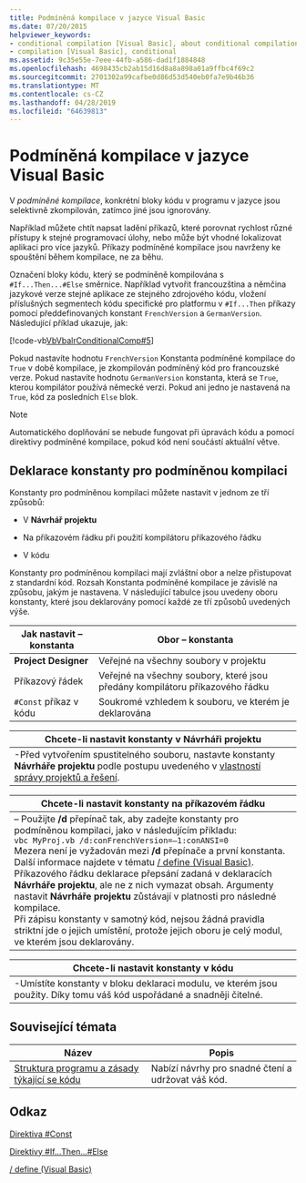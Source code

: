 ```yaml
---
title: Podmíněná kompilace v jazyce Visual Basic
ms.date: 07/20/2015
helpviewer_keywords:
- conditional compilation [Visual Basic], about conditional compilation
- compilation [Visual Basic], conditional
ms.assetid: 9c35e55e-7eee-44fb-a586-dad1f1884848
ms.openlocfilehash: 4698435cb2ab15d16d8a8a898a01a9ffbc4f69c2
ms.sourcegitcommit: 2701302a99cafbe0d86d53d540eb0fa7e9b46b36
ms.translationtype: MT
ms.contentlocale: cs-CZ
ms.lasthandoff: 04/28/2019
ms.locfileid: "64639813"
---
```

# <a name="conditional-compilation-in-visual-basic"></a>Podmíněná kompilace v jazyce Visual Basic
V *podmíněné kompilace*, konkrétní bloky kódu v programu v jazyce jsou selektivně zkompilován, zatímco jiné jsou ignorovány.  
  
 Například můžete chtít napsat ladění příkazů, které porovnat rychlost různé přístupy k stejné programovací úlohy, nebo může být vhodné lokalizovat aplikaci pro více jazyků. Příkazy podmíněné kompilace jsou navrženy ke spouštění během kompilace, ne za běhu.  
  
 Označení bloky kódu, který se podmíněně kompilována s `#If...Then...#Else` směrnice. Například vytvořit francouzština a němčina jazykové verze stejné aplikace ze stejného zdrojového kódu, vložení příslušných segmentech kódu specifické pro platformu v `#If...Then` příkazy pomocí předdefinovaných konstant `FrenchVersion` a `GermanVersion`. Následující příklad ukazuje, jak:  
  
 [!code-vb[VbVbalrConditionalComp#5](~/samples/snippets/visualbasic/VS_Snippets_VBCSharp/VbVbalrConditionalComp/VB/Class1.vb#5)]  
  
 Pokud nastavíte hodnotu `FrenchVersion` Konstanta podmíněné kompilace do `True` v době kompilace, je zkompilován podmíněný kód pro francouzské verze. Pokud nastavíte hodnotu `GermanVersion` konstanta, která se `True`, kterou kompilátor používá německé verzi. Pokud ani jedno je nastavená na `True`, kód za posledních `Else` blok.  
  
> [!NOTE]
>  Automatického doplňování se nebude fungovat při úpravách kódu a pomocí direktivy podmíněné kompilace, pokud kód není součástí aktuální větve.  
  
## <a name="declaring-conditional-compilation-constants"></a>Deklarace konstanty pro podmíněnou kompilaci  
 Konstanty pro podmíněnou kompilaci můžete nastavit v jednom ze tří způsobů:  
  
- V **Návrhář projektu**  
  
- Na příkazovém řádku při použití kompilátoru příkazového řádku  
  
- V kódu  
  
 Konstanty pro podmíněnou kompilaci mají zvláštní obor a nelze přistupovat z standardní kód. Rozsah Konstanta podmíněné kompilace je závislé na způsobu, jakým je nastavena. V následující tabulce jsou uvedeny oboru konstanty, které jsou deklarovány pomocí každé ze tří způsobů uvedených výše.  
  
|Jak nastavit – konstanta|Obor – konstanta|  
|---|---|  
|**Project Designer**|Veřejné na všechny soubory v projektu|  
|Příkazový řádek|Veřejné na všechny soubory, které jsou předány kompilátoru příkazového řádku|  
|`#Const` příkaz v kódu|Soukromé vzhledem k souboru, ve kterém je deklarována|  
  
|Chcete-li nastavit konstanty v Návrháři projektu|  
|---|  
|-Před vytvořením spustitelného souboru, nastavte konstanty **Návrháře projektu** podle postupu uvedeného v [vlastností správy projektů a řešení](/visualstudio/ide/managing-project-and-solution-properties).|  
  
|Chcete-li nastavit konstanty na příkazovém řádku|  
|---|  
|– Použijte **/d** přepínač tak, aby zadejte konstanty pro podmíněnou kompilaci, jako v následujícím příkladu:<br />     `vbc MyProj.vb /d:conFrenchVersion=–1:conANSI=0`<br />     Mezera není je vyžadován mezi **/d** přepínače a první konstanta. Další informace najdete v tématu [/ define (Visual Basic)](../../../visual-basic/reference/command-line-compiler/define.md).<br />     Příkazového řádku deklarace přepsání zadaná v deklaracích **Návrháře projektu**, ale ne z nich vymazat obsah. Argumenty nastavit **Návrháře projektu** zůstávají v platnosti pro následné kompilace.<br />     Při zápisu konstanty v samotný kód, nejsou žádná pravidla striktní jde o jejich umístění, protože jejich oboru je celý modul, ve kterém jsou deklarovány.|  
  
|Chcete-li nastavit konstanty v kódu|  
|---|  
|-Umístíte konstanty v bloku deklaraci modulu, ve kterém jsou použity. Díky tomu váš kód uspořádané a snadněji čitelné.|  
  
## <a name="related-topics"></a>Související témata  
  
|Název|Popis|  
|---|---|  
|[Struktura programu a zásady týkající se kódu](../../../visual-basic/programming-guide/program-structure/program-structure-and-code-conventions.md)|Nabízí návrhy pro snadné čtení a udržovat váš kód.|  
  
## <a name="reference"></a>Odkaz  
 [Direktiva #Const](../../../visual-basic/language-reference/directives/const-directive.md)  
  
 [Direktivy #If...Then...#Else](../../../visual-basic/language-reference/directives/if-then-else-directives.md)  
  
 [/ define (Visual Basic)](../../../visual-basic/reference/command-line-compiler/define.md)
